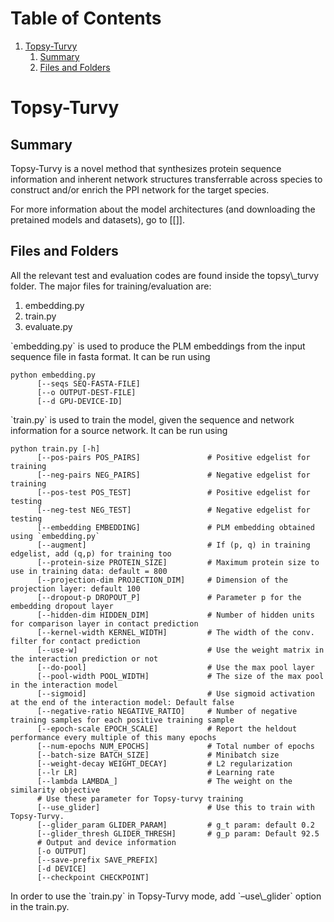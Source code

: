
# Table of Contents

1.  [Topsy-Turvy](#orgc460c97)
    1.  [Summary](#org74e45d5)
    2.  [Files and Folders](#orgb503c2b)



<a id="orgc460c97"></a>

# Topsy-Turvy


<a id="org74e45d5"></a>

## Summary

Topsy-Turvy is a novel method that synthesizes protein sequence information and 
inherent network structures transferrable across species to construct and/or enrich the PPI 
network for the target species.  

For more information about the model architectures (and downloading the pretained models
and datasets), go to [[]].


<a id="orgb503c2b"></a>

## Files and Folders

All the relevant test and evaluation codes are found inside the topsy\\\_turvy folder. 
The major files for training/evaluation are:

1.  embedding.py
2.  train.py
3.  evaluate.py

\`embedding.py\` is used to produce the PLM embeddings from the input sequence file in 
fasta format. It can be run using

    python embedding.py 
          [--seqs SEQ-FASTA-FILE] 
          [--o OUTPUT-DEST-FILE]
          [--d GPU-DEVICE-ID]

\`train.py\` is used to train the model, given the sequence and network information for a source 
network. It can be run using

    python train.py [-h] 
          [--pos-pairs POS_PAIRS]               # Positive edgelist for training 
          [--neg-pairs NEG_PAIRS]               # Negative edgelist for training
          [--pos-test POS_TEST]                 # Positive edgelist for testing 
          [--neg-test NEG_TEST]                 # Negative edgelist for testing
          [--embedding EMBEDDING]               # PLM embedding obtained using `embedding.py`
          [--augment]                           # If (p, q) in training edgelist, add (q,p) for training too
          [--protein-size PROTEIN_SIZE]         # Maximum protein size to use in training data: default = 800
          [--projection-dim PROJECTION_DIM]     # Dimension of the projection layer: default 100
          [--dropout-p DROPOUT_P]               # Parameter p for the embedding dropout layer
          [--hidden-dim HIDDEN_DIM]             # Number of hidden units for comparison layer in contact prediction
          [--kernel-width KERNEL_WIDTH]         # The width of the conv. filter for contact prediction
          [--use-w]                             # Use the weight matrix in the interaction prediction or not
          [--do-pool]                           # Use the max pool layer
          [--pool-width POOL_WIDTH]             # The size of the max pool in the interaction model
          [--sigmoid]                           # Use sigmoid activation at the end of the interaction model: Default false
          [--negative-ratio NEGATIVE_RATIO]     # Number of negative training samples for each positive training sample
          [--epoch-scale EPOCH_SCALE]           # Report the heldout performance every multiple of this many epochs 
          [--num-epochs NUM_EPOCHS]             # Total number of epochs
          [--batch-size BATCH_SIZE]             # Minibatch size 
          [--weight-decay WEIGHT_DECAY]         # L2 regularization
          [--lr LR]                             # Learning rate
          [--lambda LAMBDA_]                    # The weight on the similarity objective
          # Use these parameter for Topsy-turvy training 
          [--use_glider]                        # Use this to train with Topsy-Turvy.
          [--glider_param GLIDER_PARAM]         # g_t param: default 0.2 
          [--glider_thresh GLIDER_THRESH]       # g_p param: Default 92.5
          # Output and device information
          [-o OUTPUT] 
          [--save-prefix SAVE_PREFIX] 
          [-d DEVICE]
          [--checkpoint CHECKPOINT] 

In order to use the \`train.py\` in Topsy-Turvy mode, add \`&#x2013;use\\\_glider\` option in the train.py.

